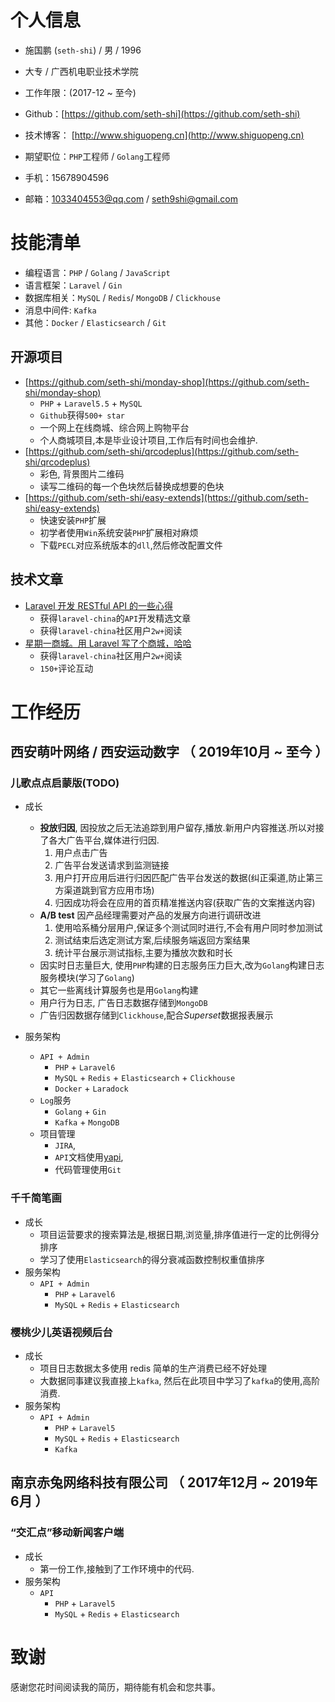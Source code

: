 # 个人信息
 - 施国鹏 (`seth-shi`)  / 男 / 1996 
 - 大专 / 广西机电职业技术学院 
 - 工作年限：(2017-12 ~ 至今)
 - Github：[https://github.com/seth-shi](https://github.com/seth-shi)
 - 技术博客： [http://www.shiguopeng.cn](http://www.shiguopeng.cn)
 - 期望职位：`PHP`工程师 / `Golang`工程师

- 手机：15678904596
- 邮箱：1033404553@qq.com / seth9shi@gmail.com

# 技能清单
- 编程语言：`PHP` / `Golang` / `JavaScript`
- 语言框架：`Laravel` / `Gin`
- 数据库相关：`MySQL` / `Redis`/ `MongoDB` / `Clickhouse`
- 消息中间件: `Kafka`
- 其他：`Docker` / `Elasticsearch` / `Git`

## 开源项目
- [https://github.com/seth-shi/monday-shop](https://github.com/seth-shi/monday-shop)
    - `PHP` + `Laravel5.5` + `MySQL`
    - `Github`获得`500+ star`
    - 一个网上在线商城、综合网上购物平台
    - 个人商城项目,本是毕业设计项目,工作后有时间也会维护.
- [https://github.com/seth-shi/qrcodeplus](https://github.com/seth-shi/qrcodeplus)
    - 彩色, 背景图片二维码
    - 读写二维码的每一个色块然后替换成想要的色块
- [https://github.com/seth-shi/easy-extends](https://github.com/seth-shi/easy-extends)
    - 快速安装`PHP`扩展
    - 初学者使用`Win`系统安装`PHP`扩展相对麻烦
    - 下载`PECL`对应系统版本的`dll`,然后修改配置文件



## 技术文章
- [Laravel 开发 RESTful API 的一些心得](https://learnku.com/articles/8380/some-of-the-experiences-of-laravel-developing-restful-api)
    - 获得`laravel-china`的`API`开发精选文章
    - 获得`laravel-china`社区用户`2w+`阅读
- [星期一商城。用 Laravel 写了个商城，哈哈](https://learnku.com/articles/6784/the-open-source-project-open-source-project-on-monday-mall-write-a-mall-in-laravel-haha)
    - 获得`laravel-china`社区用户`2w+`阅读
    - `150+`评论互动


# 工作经历

## 西安萌叶网络 / 西安运动数字 （ 2019年10月 ~ 至今 ）
### 儿歌点点启蒙版(TODO)

* 成长
  * **投放归因**, 因投放之后无法追踪到用户留存,播放.新用户内容推送.所以对接了各大广告平台,媒体进行归因.
      1. 用户点击广告
      2. 广告平台发送请求到监测链接
      3. 用户打开应用后进行归因匹配广告平台发送的数据(纠正渠道,防止第三方渠道跳到官方应用市场)
      4. 归因成功将会在应用的首页精准推送内容(获取广告的文案推送内容)
  * **A/B test** 因产品经理需要对产品的发展方向进行调研改进
      1. 使用哈系桶分层用户,保证多个测试同时进行,不会有用户同时参加测试
      2. 测试结束后选定测试方案,后续服务端返回方案结果
      3. 统计平台展示测试指标,主要为播放次数和时长
  * 因实时日志量巨大, 使用`PHP`构建的日志服务压力巨大,改为`Golang`构建日志服务模块(学习了`Golang`)
  * 其它一些离线计算服务也是用`Golang`构建
  * 用户行为日志, 广告日志数据存储到`MongoDB`
  * 广告归因数据存储到`Clickhouse`,配合*Superset*数据报表展示

* 服务架构
    * `API + Admin`
      * `PHP` + `Laravel6`
      * `MySQL` + `Redis` + `Elasticsearch` + `Clickhouse`
      * `Docker` + `Laradock`
    * `Log`服务
      * `Golang` + `Gin `
      *  `Kafka` + `MongoDB`
    * 项目管理
      * `JIRA`, 
      * `API`文档使用[yapi](https://github.com/YMFE/yapi), 
      * 代码管理使用`Git`
### 千千简笔画
* 成长
    * 项目运营要求的搜索算法是,根据日期,浏览量,排序值进行一定的比例得分排序
    * 学习了使用`Elasticsearch`的得分衰减函数控制权重值排序
* 服务架构
    * `API + Admin`
      * `PHP` + `Laravel6`
      * `MySQL` + `Redis` + `Elasticsearch`
### 樱桃少儿英语视频后台
* 成长
    *  项目日志数据太多使用 redis 简单的生产消费已经不好处理
    * 大数据同事建议我直接上`kafka`, 然后在此项目中学习了`kafka`的使用,高阶消费.
*  服务架构
    * `API + Admin`
      * `PHP` + `Laravel5`
      * `MySQL` + `Redis` + `Elasticsearch`
      * `Kafka`

## 南京赤兔网络科技有限公司 （ 2017年12月 ~ 2019年6月 ）
### “交汇点”移动新闻客户端
* 成长
    *  第一份工作,接触到了工作环境中的代码. 
*  服务架构
    * `API`
      * `PHP` + `Laravel5`
      * `MySQL` + `Redis` + `Elasticsearch`

# 致谢
感谢您花时间阅读我的简历，期待能有机会和您共事。
